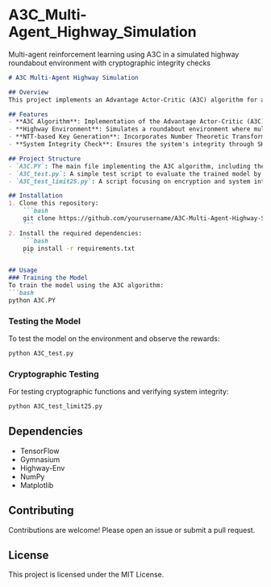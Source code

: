 # A3C_Multi-Agent_Highway_Simulation
Multi-agent reinforcement learning using A3C in a simulated highway roundabout environment with cryptographic integrity checks

```markdown
# A3C Multi-Agent Highway Simulation

## Overview
This project implements an Advantage Actor-Critic (A3C) algorithm for a multi-agent environment using a highway roundabout simulation. The implementation focuses on reinforcement learning with a TensorFlow backend to train agents to navigate in a complex roundabout environment.

## Features
- **A3C Algorithm**: Implementation of the Advantage Actor-Critic (A3C) algorithm for multi-agent training.
- **Highway Environment**: Simulates a roundabout environment where multiple agents interact.
- **NTT-based Key Generation**: Incorporates Number Theoretic Transform (NTT) for secure key generation.
- **System Integrity Check**: Ensures the system's integrity through SHA256 hashing and HMAC verification.

## Project Structure
- `A3C.PY`: The main file implementing the A3C algorithm, including the environment setup, model definition, and training loop.
- `A3C_test.py`: A simple test script to evaluate the trained model by running it in the environment and outputting the total reward per episode.
- `A3C_test_limit25.py`: A script focusing on encryption and system integrity check, incorporating cryptographic techniques to secure communication between agents.

## Installation
1. Clone this repository:
    ```bash
    git clone https://github.com/yourusername/A3C-Multi-Agent-Highway-Simulation.git
    ```
2. Install the required dependencies:
    ```bash
    pip install -r requirements.txt
    ```

## Usage
### Training the Model
To train the model using the A3C algorithm:
```bash
python A3C.PY
```

### Testing the Model
To test the model on the environment and observe the rewards:
```bash
python A3C_test.py
```

### Cryptographic Testing
For testing cryptographic functions and verifying system integrity:
```bash
python A3C_test_limit25.py
```

## Dependencies
- TensorFlow
- Gymnasium
- Highway-Env
- NumPy
- Matplotlib

## Contributing
Contributions are welcome! Please open an issue or submit a pull request.

## License
This project is licensed under the MIT License.
```
